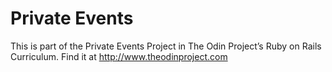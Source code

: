 # Private Events

This is part of the Private Events Project in The Odin Project’s Ruby on Rails Curriculum. Find it at http://www.theodinproject.com
